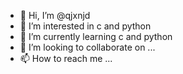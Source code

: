 - 👋 Hi, I’m @qjxnjd
- 👀 I’m interested in c and python
- 🌱 I’m currently learning c and python
- 💞️ I’m looking to collaborate on ...
- 📫 How to reach me ...

<!---
qjxnjd/qjxnjd is a ✨ special ✨ repository because its `README.md` (this file) appears on your GitHub profile.
You can click the Preview link to take a look at your changes.
---
